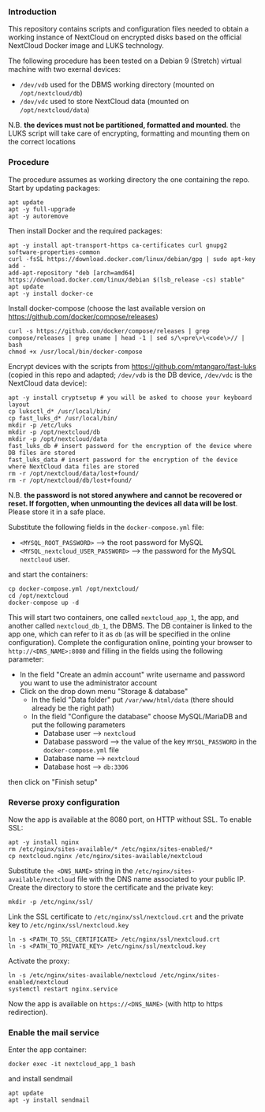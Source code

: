 ### Introduction

This repository contains scripts and configuration files needed to obtain a working instance of NextCloud on encrypted disks based on the official NextCloud Docker image and LUKS technology.

The following procedure has been tested on a Debian 9 (Stretch) virtual machine with two exernal devices:
- `/dev/vdb` used for the DBMS working directory (mounted on `/opt/nextcloud/db`)
- `/dev/vdc` used to store NextCloud data (mounted on `/opt/nextcloud/data`)

N.B. **the devices must not be partitioned, formatted and mounted**. the LUKS script will take care of encrypting, formatting and mounting them on the correct locations

### Procedure

The procedure assumes as working directory the one containing the repo.
Start by updating packages:
```
apt update
apt -y full-upgrade
apt -y autoremove
```

Then install Docker and the required packages:
```
apt -y install apt-transport-https ca-certificates curl gnupg2 software-properties-common
curl -fsSL https://download.docker.com/linux/debian/gpg | sudo apt-key add -
add-apt-repository "deb [arch=amd64] https://download.docker.com/linux/debian $(lsb_release -cs) stable"
apt update
apt -y install docker-ce
```

Install docker-compose (choose the last available version on https://github.com/docker/compose/releases)
```
curl -s https://github.com/docker/compose/releases | grep compose/releases | grep uname | head -1 | sed s/\<pre\>\<code\>// | bash
chmod +x /usr/local/bin/docker-compose
```

Encrypt devices with the scripts from https://github.com/mtangaro/fast-luks (copied in this repo and adapted; `/dev/vdb` is the DB device, `/dev/vdc` is the NextCloud data device):
```
apt -y install cryptsetup # you will be asked to choose your keyboard layout
cp luksctl_d* /usr/local/bin/
cp fast_luks_d* /usr/local/bin/
mkdir -p /etc/luks
mkdir -p /opt/nextcloud/db
mkdir -p /opt/nextcloud/data
fast_luks_db # insert password for the encryption of the device where DB files are stored
fast_luks_data # insert password for the encryption of the device where NextCloud data files are stored
rm -r /opt/nextcloud/data/lost+found/
rm -r /opt/nextcloud/db/lost+found/
```

N.B. **the password is not stored anywhere and cannot be recovered or reset. If forgotten, when unmounting the devices all data will be lost**. Please store it in a safe place.

Substitute the following fields in the `docker-compose.yml` file:
- `<MYSQL_ROOT_PASSWORD>` --> the root password for MySQL
- `<MYSQL_nextcloud_USER_PASSWORD>` --> the password for the MySQL `nextcloud` user.

and start the containers:
```
cp docker-compose.yml /opt/nextcloud/
cd /opt/nextcloud
docker-compose up -d
```

This will start two containers, one called `nextcloud_app_1`, the app, and another called `nextcloud_db_1`, the DBMS. The DB container is linked to the app one, which can refer to it as `db` (as will be specified in the online configuration).
Complete the configuration online, pointing your browser to `http://<DNS_NAME>:8080` and filling in the fields using the following parameter:
- In the field "Create an admin account" write username and password you want to use the administrator account
- Click on the drop down menu "Storage & database"
  - In the field "Data folder" put `/var/www/html/data` (there should already be the right path)
  - In the field "Configure the database" choose MySQL/MariaDB and put the following parameters
    - Database user --> `nextcloud`
    - Database password --> the value of the key `MYSQL_PASSWORD` in the `docker-compose.yml` file
    - Database name --> `nextcloud`
    - Database host --> `db:3306`

then click on "Finish setup"


### Reverse proxy configuration
Now the app is available at the 8080 port, on HTTP without SSL. To enable SSL:
```
apt -y install nginx
rm /etc/nginx/sites-available/* /etc/nginx/sites-enabled/*
cp nextcloud.nginx /etc/nginx/sites-available/nextcloud
```
Substitute `the <DNS_NAME>` string in the `/etc/nginx/sites-available/nextcloud` file with the DNS name associated to your public IP.
Create the directory to store the certificate and the private key:
```
mkdir -p /etc/nginx/ssl/
```
Link the SSL certificate to `/etc/nginx/ssl/nextcloud.crt` and the private key to `/etc/nginx/ssl/nextcloud.key`
```
ln -s <PATH_TO_SSL_CERTIFICATE> /etc/nginx/ssl/nextcloud.crt
ln -s <PATH_TO_PRIVATE_KEY> /etc/nginx/ssl/nextcloud.key
```
Activate the proxy:
```
ln -s /etc/nginx/sites-available/nextcloud /etc/nginx/sites-enabled/nextcloud
systemctl restart nginx.service
```

Now the app is available on `https://<DNS_NAME>` (with http to https redirection).

### Enable the mail service
Enter the app container:
```
docker exec -it nextcloud_app_1 bash
```
and install sendmail
```
apt update
apt -y install sendmail
```
